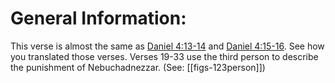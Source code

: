 # General Information:

This verse is almost the same as [Daniel 4:13-14](./13.md) and [Daniel 4:15-16](./15.md). See how you translated those verses. Verses 19-33 use the third person to describe the punishment of Nebuchadnezzar. (See: [[figs-123person]])